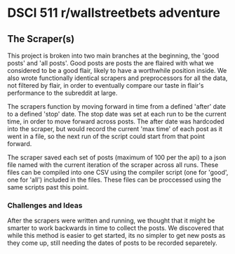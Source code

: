 # DSCI 511 r/wallstreetbets adventure

## The Scraper(s)

<p>This project is broken into two main branches at the beginning, the 'good posts' and 'all posts'. Good posts are posts the are flaired with what we considered to be a good flair, likely to have a worthwhile position inside. We also wrote functionally identical scrapers and preprocessors for all the data, not filtered by flair, in order to eventually compare our taste in flair's performance to the subreddit at large. </p>

<p> The scrapers function by moving forward in time from a defined 'after' date to a defined 'stop' date. The stop date was set at each run to be the current time, in order to move forward across posts. The after date was hardcoded into the scraper, but would record the current 'max time' of each post as it went in a file, so the next run of the script could start from that point forward. </p>

<p> The scraper saved each set of posts (maximum of 100 per the api) to a json file named with the current iteration of the scraper across all runs. These files can be compiled into one CSV using the compiler script (one for 'good', one for 'all') included in the files. These files can be proccessed using the same scripts past this point. </p>

### Challenges and Ideas
<p> After the scrapers were written and running, we thought that it might be smarter to work backwards in time to collect the posts. We discovered that while this method is easier to get started, its no simpler to get new posts as they come up, still needing the dates of posts to be recorded separetely. </p>



